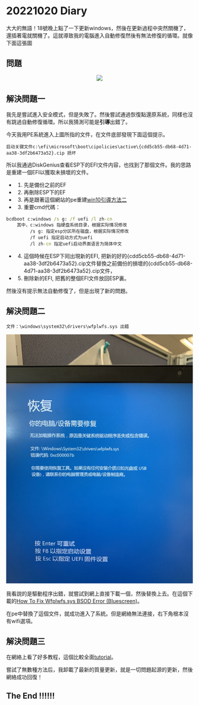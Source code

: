# 20221020 Diary
大大的無語！18號晚上點了一下更新windows，然後在更新過程中突然關機了，還插著電就關機了。這就導致我的電腦進入自動修復然後有無法修復的循環。就像下面這張圖

## 問題
<center><img src="https://pic3.zhimg.com/80/v2-971cd9a7734dd1f96727aaf8c51af9fe_1440w.jpg"></center>

## 解決問題一
我先是嘗試進入安全模式，但是失敗了。然後嘗試通過恢復點還原系統，同樣也沒有跳過自動修復循環。所以我猜測可能是**引導**出錯了。

今天我用PE系統進入上圖所指的文件，在文件底部發現下面這個提示。

```
启动关键文件c:\efi\microsoft\boot\cipolicies\active\{cdd5cb55-db68-4d71-aa38-3df2b6473a52}.cip 损坏
```

所以我通過DiskGenius查看ESP下的EFI文件内容，也找到了那個文件。我的思路是重建一個EFI以獲取未損壞的文件。

- 1. 先是備份之前的EF
- 2. 再刪除ESP下的EF
- 3. 再是跟著這個網站的pe重建[win10引導方法二](http://www.dnxtc.net/zixun/zhuangjijiaocheng/2020-07-03/5071.html)
- 3. 重要cmd代碼： 
```cmd
bcdboot c:windows /s g: /f uefi /l zh-cn
    其中，c:windows 指硬盘系统目录，根据实际情况修改
         /s g: 指定esp分区所在磁盘，根据实际情况修改
         /f uefi 指定启动方式为uefi
         /l zh-cn 指定uefi启动界面语言为简体中文
```
- 4. 這個時候在ESP下囘出現新的EFI, 把新的好的{cdd5cb55-db68-4d71-aa38-3df2b6473a52}.cip文件替換之前備份的損壞的{cdd5cb55-db68-4d71-aa38-3df2b6473a52}.cip文件，
- 5. 刪除新的EFI, 把舊的整個EFI文件放回ESP裏。

然後沒有提示無法自動修復了，但是出現了新的問題。

## 解決問題二
```
文件：\windows\system32\drivers\wfplwfs.sys 出錯
```
<center><img src="./20220120_src/wfplwfs.sys_error.jpg"></center>

我看説的是驅動程序出錯，就嘗試到網上直接下載一個，然後替換上去。在這個下載的[How To Fix Wfplwfs.sys BSOD Error (Bluescreen)](https://www.solvusoft.com/en/files/bsod-blue-screen-error/sys/windows/microsoft/windows/wfplwfs-sys/)。

在pe中替換了這個文件，就成功進入了系統。但是網絡無法連接，右下角根本沒有wifi選項。

## 解決問題三
在網絡上看了好多教程，這個比較全面[tutorial](https://www.pchealthcheck.net/1620.html)。

嘗試了無數種方法后，我卸載了最新的質量更新，就是一切問題起源的更新，然後網絡成功回復！

## The End !!!!!!



